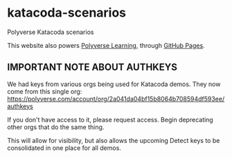 # katacoda-scenarios

Polyverse Katacoda scenarios

This website also powers [Polyverse Learning](https://polyverse.io/learn),
through [GitHub Pages](https://pages.github.com).

## IMPORTANT NOTE ABOUT AUTHKEYS

We had keys from various orgs being used for Katacoda demos. They now
come from this single org: https://polyverse.com/account/org/2a041da04bf15b8064b708594df593ee/authkeys

If you don't have access to it, please request access. Begin deprecating other orgs
that do the same thing.

This will allow for visibility, but also allows the upcoming
Detect keys to be consolidated in one place for all demos.

